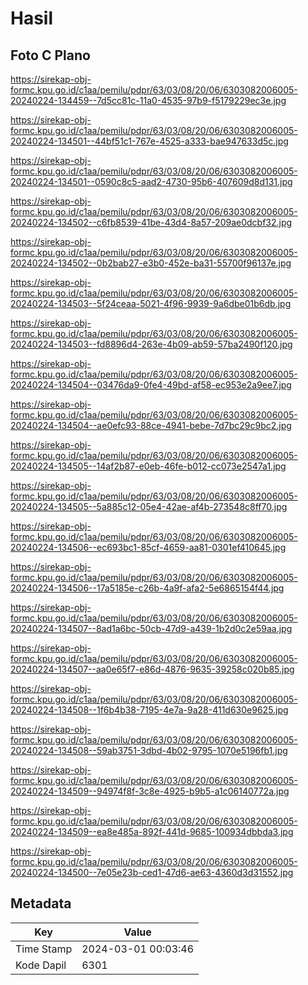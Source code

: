 # Hasil

## Foto C Plano

https://sirekap-obj-formc.kpu.go.id/c1aa/pemilu/pdpr/63/03/08/20/06/6303082006005-20240224-134459--7d5cc81c-11a0-4535-97b9-f5179229ec3e.jpg

https://sirekap-obj-formc.kpu.go.id/c1aa/pemilu/pdpr/63/03/08/20/06/6303082006005-20240224-134501--44bf51c1-767e-4525-a333-bae947633d5c.jpg

https://sirekap-obj-formc.kpu.go.id/c1aa/pemilu/pdpr/63/03/08/20/06/6303082006005-20240224-134501--0590c8c5-aad2-4730-95b6-407609d8d131.jpg

https://sirekap-obj-formc.kpu.go.id/c1aa/pemilu/pdpr/63/03/08/20/06/6303082006005-20240224-134502--c6fb8539-41be-43d4-8a57-209ae0dcbf32.jpg

https://sirekap-obj-formc.kpu.go.id/c1aa/pemilu/pdpr/63/03/08/20/06/6303082006005-20240224-134502--0b2bab27-e3b0-452e-ba31-55700f96137e.jpg

https://sirekap-obj-formc.kpu.go.id/c1aa/pemilu/pdpr/63/03/08/20/06/6303082006005-20240224-134503--5f24ceaa-5021-4f96-9939-9a6dbe01b6db.jpg

https://sirekap-obj-formc.kpu.go.id/c1aa/pemilu/pdpr/63/03/08/20/06/6303082006005-20240224-134503--fd8896d4-263e-4b09-ab59-57ba2490f120.jpg

https://sirekap-obj-formc.kpu.go.id/c1aa/pemilu/pdpr/63/03/08/20/06/6303082006005-20240224-134504--03476da9-0fe4-49bd-af58-ec953e2a9ee7.jpg

https://sirekap-obj-formc.kpu.go.id/c1aa/pemilu/pdpr/63/03/08/20/06/6303082006005-20240224-134504--ae0efc93-88ce-4941-bebe-7d7bc29c9bc2.jpg

https://sirekap-obj-formc.kpu.go.id/c1aa/pemilu/pdpr/63/03/08/20/06/6303082006005-20240224-134505--14af2b87-e0eb-46fe-b012-cc073e2547a1.jpg

https://sirekap-obj-formc.kpu.go.id/c1aa/pemilu/pdpr/63/03/08/20/06/6303082006005-20240224-134505--5a885c12-05e4-42ae-af4b-273548c8ff70.jpg

https://sirekap-obj-formc.kpu.go.id/c1aa/pemilu/pdpr/63/03/08/20/06/6303082006005-20240224-134506--ec693bc1-85cf-4659-aa81-0301ef410645.jpg

https://sirekap-obj-formc.kpu.go.id/c1aa/pemilu/pdpr/63/03/08/20/06/6303082006005-20240224-134506--17a5185e-c26b-4a9f-afa2-5e6865154f44.jpg

https://sirekap-obj-formc.kpu.go.id/c1aa/pemilu/pdpr/63/03/08/20/06/6303082006005-20240224-134507--8ad1a6bc-50cb-47d9-a439-1b2d0c2e59aa.jpg

https://sirekap-obj-formc.kpu.go.id/c1aa/pemilu/pdpr/63/03/08/20/06/6303082006005-20240224-134507--aa0e65f7-e86d-4876-9635-39258c020b85.jpg

https://sirekap-obj-formc.kpu.go.id/c1aa/pemilu/pdpr/63/03/08/20/06/6303082006005-20240224-134508--1f6b4b38-7195-4e7a-9a28-411d630e9625.jpg

https://sirekap-obj-formc.kpu.go.id/c1aa/pemilu/pdpr/63/03/08/20/06/6303082006005-20240224-134508--59ab3751-3dbd-4b02-9795-1070e5196fb1.jpg

https://sirekap-obj-formc.kpu.go.id/c1aa/pemilu/pdpr/63/03/08/20/06/6303082006005-20240224-134509--94974f8f-3c8e-4925-b9b5-a1c06140772a.jpg

https://sirekap-obj-formc.kpu.go.id/c1aa/pemilu/pdpr/63/03/08/20/06/6303082006005-20240224-134509--ea8e485a-892f-441d-9685-100934dbbda3.jpg

https://sirekap-obj-formc.kpu.go.id/c1aa/pemilu/pdpr/63/03/08/20/06/6303082006005-20240224-134500--7e05e23b-ced1-47d6-ae63-4360d3d31552.jpg


## Metadata

| Key        | Value               |
| ---------- | ------------------- |
| Time Stamp | 2024-03-01 00:03:46 |
| Kode Dapil | 6301                |



